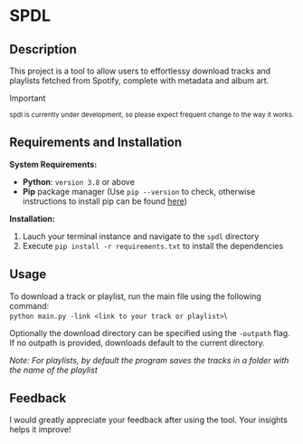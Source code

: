 # SPDL


## Description

This project is a tool to allow users to effortlessy download tracks and playlists fetched from Spotify, complete with metadata and album art.

> [!IMPORTANT]
>
> <sub>spdl is currently under development, so please expect frequent change to the way it works.</sub>


## Requirements and Installation
**System Requirements:**

* **Python**: `version 3.8` or above
* **Pip** package manager (Use `pip --version` to check, otherwise instructions to install pip can be found [here](https://pip.pypa.io/en/stable/installation/))

**Installation:**
1. Lauch your terminal instance and navigate to the `spdl` directory
2. Execute `pip install -r requirements.txt` to install the dependencies

## Usage
To download a track or playlist, run the main file using the following command:\
    `python main.py -link <link to your track or playlist>`\

Optionally the download directory can be specified using the `-outpath` flag. If no outpath is provided, downloads default to the current directory.

_Note: For playlists, by default the program saves the tracks in a folder with the name of the playlist_

## Feedback
I would greatly appreciate your feedback after using the tool. Your insights helps it improve!